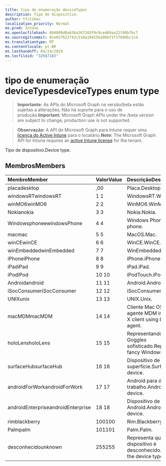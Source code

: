 ```yaml
---
title: tipo de enumeração deviceTypes
description: Tipo de dispositivo.
author: tfitzmac
localization_priority: Normal
ms.prod: Intune
ms.openlocfilehash: 604009d8a636a367203f9c9ced69aa22f40bfbc7
ms.sourcegitcommit: 0ce657622f42c510a104156a96bf1f1f040bc1cd
ms.translationtype: MT
ms.contentlocale: pt-BR
ms.lasthandoff: 04/24/2019
ms.locfileid: "32567183"
---
```

# <a name="devicetypes-enum-type"></a><span data-ttu-id="674d6-103">tipo de enumeração deviceTypes</span><span class="sxs-lookup"><span data-stu-id="674d6-103">deviceTypes enum type</span></span>

> <span data-ttu-id="674d6-104">**Importante:** As APIs do Microsoft Graph na versão/beta estão sujeitas a alterações; Não há suporte para o uso de produção.</span><span class="sxs-lookup"><span data-stu-id="674d6-104">**Important:** Microsoft Graph APIs under the /beta version are subject to change; production use is not supported.</span></span>

> <span data-ttu-id="674d6-105">**Observação:** A API do Microsoft Graph para Intune requer uma [licença do Active Intune](https://go.microsoft.com/fwlink/?linkid=839381) para o locatário.</span><span class="sxs-lookup"><span data-stu-id="674d6-105">**Note:** The Microsoft Graph API for Intune requires an [active Intune license](https://go.microsoft.com/fwlink/?linkid=839381) for the tenant.</span></span>

<span data-ttu-id="674d6-106">Tipo de dispositivo.</span><span class="sxs-lookup"><span data-stu-id="674d6-106">Device type.</span></span>

## <a name="members"></a><span data-ttu-id="674d6-107">Membros</span><span class="sxs-lookup"><span data-stu-id="674d6-107">Members</span></span>
|<span data-ttu-id="674d6-108">Membro</span><span class="sxs-lookup"><span data-stu-id="674d6-108">Member</span></span>|<span data-ttu-id="674d6-109">Valor</span><span class="sxs-lookup"><span data-stu-id="674d6-109">Value</span></span>|<span data-ttu-id="674d6-110">Descrição</span><span class="sxs-lookup"><span data-stu-id="674d6-110">Description</span></span>|
|:---|:---|:---|
|<span data-ttu-id="674d6-111">placa</span><span class="sxs-lookup"><span data-stu-id="674d6-111">desktop</span></span>|<span data-ttu-id="674d6-112">,0</span><span class="sxs-lookup"><span data-stu-id="674d6-112">0</span></span>|<span data-ttu-id="674d6-113">Placa.</span><span class="sxs-lookup"><span data-stu-id="674d6-113">Desktop.</span></span>|
|<span data-ttu-id="674d6-114">windowsRT</span><span class="sxs-lookup"><span data-stu-id="674d6-114">windowsRT</span></span>|<span data-ttu-id="674d6-115">1 </span><span class="sxs-lookup"><span data-stu-id="674d6-115">1</span></span>|<span data-ttu-id="674d6-116">WindowsRT.</span><span class="sxs-lookup"><span data-stu-id="674d6-116">WindowsRT.</span></span>|
|<span data-ttu-id="674d6-117">winMO6</span><span class="sxs-lookup"><span data-stu-id="674d6-117">winMO6</span></span>|<span data-ttu-id="674d6-118">2 </span><span class="sxs-lookup"><span data-stu-id="674d6-118">2</span></span>|<span data-ttu-id="674d6-119">WinMO6.</span><span class="sxs-lookup"><span data-stu-id="674d6-119">WinMO6.</span></span>|
|<span data-ttu-id="674d6-120">Nokia</span><span class="sxs-lookup"><span data-stu-id="674d6-120">nokia</span></span>|<span data-ttu-id="674d6-121">3 </span><span class="sxs-lookup"><span data-stu-id="674d6-121">3</span></span>|<span data-ttu-id="674d6-122">Nokia.</span><span class="sxs-lookup"><span data-stu-id="674d6-122">Nokia.</span></span>|
|<span data-ttu-id="674d6-123">Windowsphonee</span><span class="sxs-lookup"><span data-stu-id="674d6-123">windowsPhone</span></span>|<span data-ttu-id="674d6-124">4 </span><span class="sxs-lookup"><span data-stu-id="674d6-124">4</span></span>|<span data-ttu-id="674d6-125">Windows Phone.</span><span class="sxs-lookup"><span data-stu-id="674d6-125">Windows phone.</span></span>|
|<span data-ttu-id="674d6-126">mac</span><span class="sxs-lookup"><span data-stu-id="674d6-126">mac</span></span>|<span data-ttu-id="674d6-127">5 </span><span class="sxs-lookup"><span data-stu-id="674d6-127">5</span></span>|<span data-ttu-id="674d6-128">MacOS.</span><span class="sxs-lookup"><span data-stu-id="674d6-128">Mac.</span></span>|
|<span data-ttu-id="674d6-129">winCE</span><span class="sxs-lookup"><span data-stu-id="674d6-129">winCE</span></span>|<span data-ttu-id="674d6-130">6 </span><span class="sxs-lookup"><span data-stu-id="674d6-130">6</span></span>|<span data-ttu-id="674d6-131">WinCE.</span><span class="sxs-lookup"><span data-stu-id="674d6-131">WinCE.</span></span>|
|<span data-ttu-id="674d6-132">winEmbedded</span><span class="sxs-lookup"><span data-stu-id="674d6-132">winEmbedded</span></span>|<span data-ttu-id="674d6-133">7 </span><span class="sxs-lookup"><span data-stu-id="674d6-133">7</span></span>|<span data-ttu-id="674d6-134">WinEmbedded.</span><span class="sxs-lookup"><span data-stu-id="674d6-134">WinEmbedded.</span></span>|
|<span data-ttu-id="674d6-135">iPhone</span><span class="sxs-lookup"><span data-stu-id="674d6-135">iPhone</span></span>|<span data-ttu-id="674d6-136">8 </span><span class="sxs-lookup"><span data-stu-id="674d6-136">8</span></span>|<span data-ttu-id="674d6-137">iPhone.</span><span class="sxs-lookup"><span data-stu-id="674d6-137">iPhone.</span></span>|
|<span data-ttu-id="674d6-138">iPad</span><span class="sxs-lookup"><span data-stu-id="674d6-138">iPad</span></span>|<span data-ttu-id="674d6-139">9 </span><span class="sxs-lookup"><span data-stu-id="674d6-139">9</span></span>|<span data-ttu-id="674d6-140">iPad.</span><span class="sxs-lookup"><span data-stu-id="674d6-140">iPad.</span></span>|
|<span data-ttu-id="674d6-141">iPod</span><span class="sxs-lookup"><span data-stu-id="674d6-141">iPod</span></span>|<span data-ttu-id="674d6-142">10 </span><span class="sxs-lookup"><span data-stu-id="674d6-142">10</span></span>|<span data-ttu-id="674d6-143">iPodTouch.</span><span class="sxs-lookup"><span data-stu-id="674d6-143">iPodTouch.</span></span>|
|<span data-ttu-id="674d6-144">Android</span><span class="sxs-lookup"><span data-stu-id="674d6-144">android</span></span>|<span data-ttu-id="674d6-145">11 </span><span class="sxs-lookup"><span data-stu-id="674d6-145">11</span></span>|<span data-ttu-id="674d6-146">Android.</span><span class="sxs-lookup"><span data-stu-id="674d6-146">Android.</span></span>|
|<span data-ttu-id="674d6-147">iSocConsumer</span><span class="sxs-lookup"><span data-stu-id="674d6-147">iSocConsumer</span></span>|<span data-ttu-id="674d6-148">12 </span><span class="sxs-lookup"><span data-stu-id="674d6-148">12</span></span>|<span data-ttu-id="674d6-149">iSocConsumer.</span><span class="sxs-lookup"><span data-stu-id="674d6-149">iSocConsumer.</span></span>|
|<span data-ttu-id="674d6-150">UNIX</span><span class="sxs-lookup"><span data-stu-id="674d6-150">unix</span></span>|<span data-ttu-id="674d6-151">13 </span><span class="sxs-lookup"><span data-stu-id="674d6-151">13</span></span>|<span data-ttu-id="674d6-152">UNIX.</span><span class="sxs-lookup"><span data-stu-id="674d6-152">Unix.</span></span>|
|<span data-ttu-id="674d6-153">macMDM</span><span class="sxs-lookup"><span data-stu-id="674d6-153">macMDM</span></span>|<span data-ttu-id="674d6-154">14 </span><span class="sxs-lookup"><span data-stu-id="674d6-154">14</span></span>|<span data-ttu-id="674d6-155">Cliente Mac OS X usando o agente MDM interno.</span><span class="sxs-lookup"><span data-stu-id="674d6-155">Mac OS X client using built in MDM agent.</span></span>|
|<span data-ttu-id="674d6-156">holoLens</span><span class="sxs-lookup"><span data-stu-id="674d6-156">holoLens</span></span>|<span data-ttu-id="674d6-157">15 </span><span class="sxs-lookup"><span data-stu-id="674d6-157">15</span></span>|<span data-ttu-id="674d6-158">Representando o Windows 10 Goggles sofisticado.</span><span class="sxs-lookup"><span data-stu-id="674d6-158">Representing the fancy Windows 10 goggles.</span></span>|
|<span data-ttu-id="674d6-159">surfaceHub</span><span class="sxs-lookup"><span data-stu-id="674d6-159">surfaceHub</span></span>|<span data-ttu-id="674d6-160">16 </span><span class="sxs-lookup"><span data-stu-id="674d6-160">16</span></span>|<span data-ttu-id="674d6-161">Dispositivo de HUB de superfície.</span><span class="sxs-lookup"><span data-stu-id="674d6-161">Surface HUB device.</span></span>|
|<span data-ttu-id="674d6-162">androidForWork</span><span class="sxs-lookup"><span data-stu-id="674d6-162">androidForWork</span></span>|<span data-ttu-id="674d6-163">17 </span><span class="sxs-lookup"><span data-stu-id="674d6-163">17</span></span>|<span data-ttu-id="674d6-164">Android para dispositivo de trabalho.</span><span class="sxs-lookup"><span data-stu-id="674d6-164">Android for work device.</span></span>|
|<span data-ttu-id="674d6-165">androidEnterprise</span><span class="sxs-lookup"><span data-stu-id="674d6-165">androidEnterprise</span></span>|<span data-ttu-id="674d6-166">18 </span><span class="sxs-lookup"><span data-stu-id="674d6-166">18</span></span>|<span data-ttu-id="674d6-167">Dispositivo de empresa Android.</span><span class="sxs-lookup"><span data-stu-id="674d6-167">Android enterprise device.</span></span>|
|<span data-ttu-id="674d6-168">rim</span><span class="sxs-lookup"><span data-stu-id="674d6-168">blackberry</span></span>|<span data-ttu-id="674d6-169">100</span><span class="sxs-lookup"><span data-stu-id="674d6-169">100</span></span>|<span data-ttu-id="674d6-170">Rim.</span><span class="sxs-lookup"><span data-stu-id="674d6-170">Blackberry.</span></span>|
|<span data-ttu-id="674d6-171">Palm</span><span class="sxs-lookup"><span data-stu-id="674d6-171">palm</span></span>|<span data-ttu-id="674d6-172">101</span><span class="sxs-lookup"><span data-stu-id="674d6-172">101</span></span>|<span data-ttu-id="674d6-173">Palm.</span><span class="sxs-lookup"><span data-stu-id="674d6-173">Palm.</span></span>|
|<span data-ttu-id="674d6-174">desconhecido</span><span class="sxs-lookup"><span data-stu-id="674d6-174">unknown</span></span>|<span data-ttu-id="674d6-175">255</span><span class="sxs-lookup"><span data-stu-id="674d6-175">255</span></span>|<span data-ttu-id="674d6-176">Representa que o tipo de dispositivo é desconhecido.</span><span class="sxs-lookup"><span data-stu-id="674d6-176">Represents that the device type is unknown.</span></span>|






